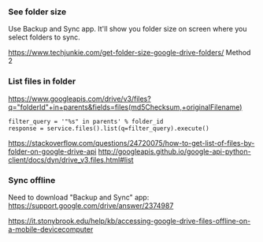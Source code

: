 ### See folder size

Use Backup and Sync app. It'll show you folder size on screen where you select folders to sync.

https://www.techjunkie.com/get-folder-size-google-drive-folders/ Method 2


### List files in folder

https://www.googleapis.com/drive/v3/files?q="folderId"+in+parents&fields=files(md5Checksum,+originalFilename)

```
filter_query = '"%s" in parents' % folder_id
response = service.files().list(q=filter_query).execute()
```

https://stackoverflow.com/questions/24720075/how-to-get-list-of-files-by-folder-on-google-drive-api
http://googleapis.github.io/google-api-python-client/docs/dyn/drive_v3.files.html#list


### Sync offline

Need to download "Backup and Sync" app: https://support.google.com/drive/answer/2374987

https://it.stonybrook.edu/help/kb/accessing-google-drive-files-offline-on-a-mobile-devicecomputer

